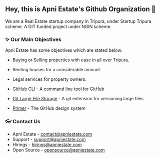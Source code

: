 ## Hey, this is Apni Estate's Github Organization 👋

We are a Real Estate startup company in Tripura, under Startup Tripura scheme.
A DIT funded project under NGIN scheme.

### ✨ Our Main Objectives

Apni Estate has some objectives which are stated below:

- Buying or Selling properties with ease in all over Tripura.
- Renting houses for a considerable amount.
- Legal services for property owners.

- [GitHub CLI](https://github.com/cli/cli) - A command line tool for GitHub
- [Git Large File Storage](https://github.com/git-lfs/git-lfs) - A git extension for versioning large files
- [Primer](https://github.com/primer/css) - The GitHub design system

### 👓 Contact Us
 - Apni Estate - contact@apniestate.com
 - Support - support@apniestate.com
 - Hirings - hirings@apniestate.com
 - Open Source - opensource@apniestate.com
